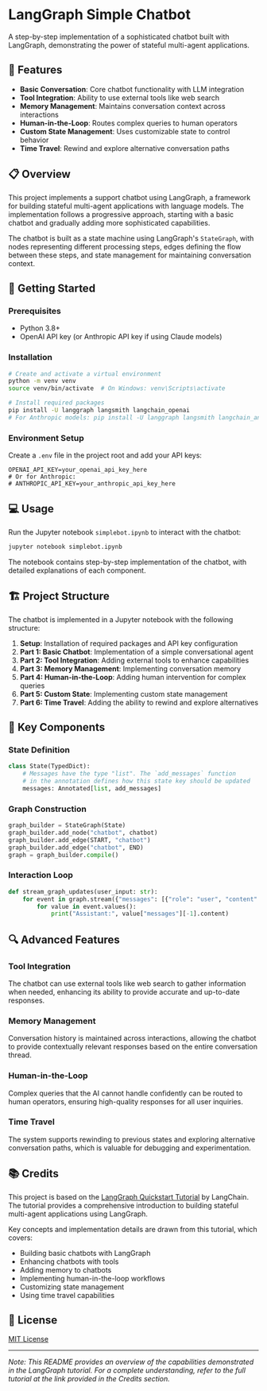 # LangGraph Simple Chatbot

A step-by-step implementation of a sophisticated chatbot built with LangGraph, demonstrating the power of stateful multi-agent applications.

## 🌟 Features

- **Basic Conversation**: Core chatbot functionality with LLM integration
- **Tool Integration**: Ability to use external tools like web search
- **Memory Management**: Maintains conversation context across interactions
- **Human-in-the-Loop**: Routes complex queries to human operators
- **Custom State Management**: Uses customizable state to control behavior
- **Time Travel**: Rewind and explore alternative conversation paths

## 📋 Overview

This project implements a support chatbot using LangGraph, a framework for building stateful multi-agent applications with language models. The implementation follows a progressive approach, starting with a basic chatbot and gradually adding more sophisticated capabilities.

The chatbot is built as a state machine using LangGraph's `StateGraph`, with nodes representing different processing steps, edges defining the flow between these steps, and state management for maintaining conversation context.

## 🚀 Getting Started

### Prerequisites

- Python 3.8+
- OpenAI API key (or Anthropic API key if using Claude models)

### Installation

```bash
# Create and activate a virtual environment
python -m venv venv
source venv/bin/activate  # On Windows: venv\Scripts\activate

# Install required packages
pip install -U langgraph langsmith langchain_openai
# For Anthropic models: pip install -U langgraph langsmith langchain_anthropic
```

### Environment Setup

Create a `.env` file in the project root and add your API keys:

```
OPENAI_API_KEY=your_openai_api_key_here
# Or for Anthropic:
# ANTHROPIC_API_KEY=your_anthropic_api_key_here
```

## 💻 Usage

Run the Jupyter notebook `simplebot.ipynb` to interact with the chatbot:

```bash
jupyter notebook simplebot.ipynb
```

The notebook contains step-by-step implementation of the chatbot, with detailed explanations of each component.

## 🏗️ Project Structure

The chatbot is implemented in a Jupyter notebook with the following structure:

1. **Setup**: Installation of required packages and API key configuration
2. **Part 1: Basic Chatbot**: Implementation of a simple conversational agent
3. **Part 2: Tool Integration**: Adding external tools to enhance capabilities
4. **Part 3: Memory Management**: Implementing conversation memory
5. **Part 4: Human-in-the-Loop**: Adding human intervention for complex queries
6. **Part 5: Custom State**: Implementing custom state management
7. **Part 6: Time Travel**: Adding the ability to rewind and explore alternatives

## 🧩 Key Components

### State Definition

```python
class State(TypedDict):
    # Messages have the type "list". The `add_messages` function
    # in the annotation defines how this state key should be updated
    messages: Annotated[list, add_messages]
```

### Graph Construction

```python
graph_builder = StateGraph(State)
graph_builder.add_node("chatbot", chatbot)
graph_builder.add_edge(START, "chatbot")
graph_builder.add_edge("chatbot", END)
graph = graph_builder.compile()
```

### Interaction Loop

```python
def stream_graph_updates(user_input: str):
    for event in graph.stream({"messages": [{"role": "user", "content": user_input}]}):
        for value in event.values():
            print("Assistant:", value["messages"][-1].content)
```

## 🔍 Advanced Features

### Tool Integration

The chatbot can use external tools like web search to gather information when needed, enhancing its ability to provide accurate and up-to-date responses.

### Memory Management

Conversation history is maintained across interactions, allowing the chatbot to provide contextually relevant responses based on the entire conversation thread.

### Human-in-the-Loop

Complex queries that the AI cannot handle confidently can be routed to human operators, ensuring high-quality responses for all user inquiries.

### Time Travel

The system supports rewinding to previous states and exploring alternative conversation paths, which is valuable for debugging and experimentation.

## 📚 Credits

This project is based on the [LangGraph Quickstart Tutorial](https://langchain-ai.github.io/langgraph/tutorials/introduction/) by LangChain. The tutorial provides a comprehensive introduction to building stateful multi-agent applications using LangGraph.

Key concepts and implementation details are drawn from this tutorial, which covers:
- Building basic chatbots with LangGraph
- Enhancing chatbots with tools
- Adding memory to chatbots
- Implementing human-in-the-loop workflows
- Customizing state management
- Using time travel capabilities

## 📄 License

[MIT License](LICENSE)

---

*Note: This README provides an overview of the capabilities demonstrated in the LangGraph tutorial. For a complete understanding, refer to the full tutorial at the link provided in the Credits section.* 